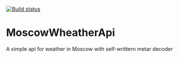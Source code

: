 [![Build status](https://ci.appveyor.com/api/projects/status/ey4q6h98wy6wn12r?svg=true)](https://ci.appveyor.com/project/Travonka/moscowwheatherapi)
<br>

# MoscowWheatherApi
A simple api for weather in Moscow with self-writtern metar decoder

